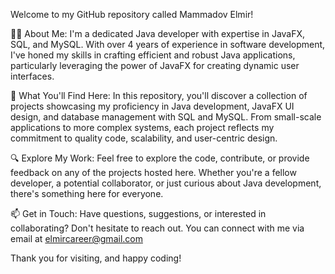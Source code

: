 Welcome to my GitHub repository called Mammadov Elmir!

👨‍💻 About Me:
I'm a dedicated Java developer with expertise in JavaFX, SQL, and MySQL.
With over 4 years of experience in software development,
I've honed my skills in crafting efficient and robust Java applications, 
particularly leveraging the power of JavaFX for creating dynamic user interfaces.

💼 What You'll Find Here:
In this repository, you'll discover a collection of projects showcasing my proficiency in Java development,
JavaFX UI design, and database management with SQL and MySQL. From small-scale applications to more complex systems,
each project reflects my commitment to quality code, scalability, and user-centric design.

🔍 Explore My Work:
Feel free to explore the code, contribute, or provide feedback on any of the projects hosted here.
Whether you're a fellow developer, a potential collaborator, or just curious about Java development, there's something here for everyone.

📫 Get in Touch:
Have questions, suggestions, or interested in collaborating? Don't hesitate to reach out.
You can connect with me via email at elmircareer@gmail.com

Thank you for visiting, and happy coding!

